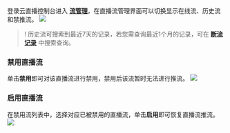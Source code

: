 登录云直播控制台进入 [**流管理**](https://console.cloud.tencent.com/live/streammanage)，在直播流管理界面可以切换显示在线流、历史流和禁推流。
![](https://main.qcloudimg.com/raw/09cfbd0336db3069abe79c701e070709.png)
>! 历史流可搜索到最近7天的记录，若您需查询最近1个月的记录，可在 **[断流记录](https://console.cloud.tencent.com/live/tools/streamevent)** 中搜索查询。

### 禁用直播流
单击**禁用**即可对该直播流进行禁用，禁用后该流暂时无法进行推流。
![](https://main.qcloudimg.com/raw/e6cba5a8f3b56cccf403fbc32400357f.png)

### 启用直播流
在禁用流列表中，选择对应已被禁用的直播流，单击**启用**即可恢复直播流推流。
![](https://main.qcloudimg.com/raw/25ebf959ae960d8a96a311b9a8037b79.png)
 

